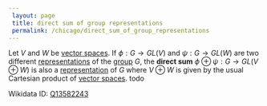 ```yaml
---
 layout: page
 title: direct sum of group representations
 permalink: /chicago/direct_sum_of_group_representations
---
```

Let $V$ and $W$ be [vector spaces](https://mathgloss.github.io/MathGloss/vector_space). If $\phi: G\to GL(V)$ and $\psi:G\to GL(W)$ are two different [representations](https://mathgloss.github.io/MathGloss/group_representation) of the [group](https://mathgloss.github.io/MathGloss/group) $G$, the **direct sum** $\phi \oplus \psi:G \to GL(V\oplus W)$ is also a [representation](https://mathgloss.github.io/MathGloss/#####################representation) of $G$ where $V\oplus W$ is given by the usual Cartesian product of [vector spaces](https://mathgloss.github.io/MathGloss/#############vector_spaces). todo 

Wikidata ID: [Q13582243](https://www.wikidata.org/wiki/Q13582243)